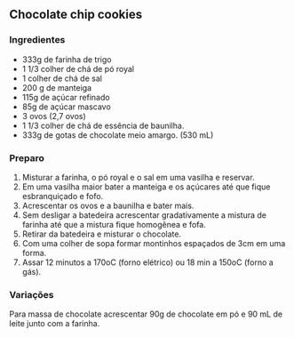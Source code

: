 ## Chocolate chip cookies

### Ingredientes
* 333g de farinha de trigo
* 1 1/3 colher de chá de pó royal
* 1 colher de chá de sal
* 200 g de manteiga
* 115g de açúcar refinado
* 85g de açúcar mascavo
* 3 ovos (2,7 ovos)
* 1 1/3 colher de chá de essência de baunilha.
* 333g de gotas de chocolate meio amargo. (530 mL)

### Preparo
1. Misturar a farinha, o pó royal e o sal em uma vasilha e reservar.
2. Em uma vasilha maior bater a manteiga e os açúcares até que fique esbranquiçado e fofo. 
3. Acrescentar os ovos e a baunilha e bater mais. 
4. Sem desligar a batedeira acrescentar gradativamente a mistura de farinha até que a mistura fique homogênea e fofa. 
5. Retirar da batedeira e misturar o chocolate. 
6. Com uma colher de sopa formar montinhos espaçados de 3cm em uma forma. 
7. Assar 12 minutos a 170oC (forno elétrico) ou 18 min a 150oC (forno a gás).

### Variações
Para massa de chocolate acrescentar 90g de chocolate em pó e 90 mL de leite junto com a farinha.

